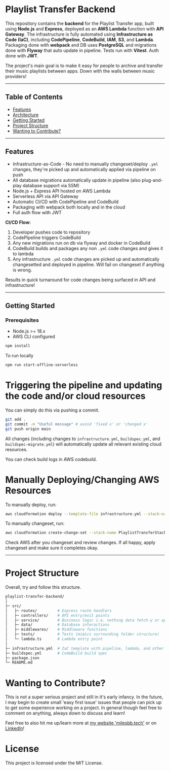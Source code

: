 # Playlist Transfer Backend

This repository contains the **backend** for the Playlist Transfer app, built using **Node.js** and **Express**, deployed as an **AWS Lambda** function with **API Gateway**. The infrastructure is fully automated using **Infrastructure as Code (IaC)**, including **CodePipeline**, **CodeBuild**, **IAM**, **S3**, and **Lambda**. Packaging done with **webpack** and DB uses **PostgreSQL** and migrations done with **Flyway** that auto update in pipeline. Tests run with **Vitest**. Auth done with **JWT**.

The project's main goal is to make it easy for people to archive and transfer their music playlists between apps. Down with the walls between music providers!

---

## Table of Contents

- [Features](#features)
- [Architecture](#architecture)
- [Getting Started](#getting-started)
- [Project Structure](#project-structure)
- [Wanting to Contribute?](#wanting-to-contribute)

---

## Features

- Infrastructure-as-Code - No need to manually changeset/deploy `.yml` changes, they're picked up and automatically applied via pipeline on push
- All database migrations automatically update in pipeline (also plug-and-play database support via SSM)
- Node.js + Express API hosted on AWS Lambda
- Serverless API via API Gateway
- Automatic CI/CD with CodePipeline and CodeBuild
- Packaging with webpack both locally and in the cloud
- Full auth flow with JWT

**CI/CD Flow:**

1. Developer pushes code to repository
2. CodePipeline triggers CodeBuild
3. Any new migrations run on db via flyway and docker in CodeBuild
4. CodeBuild builds and packages any non `.yml` code changes and gives it to lambda
5. Any infrastructure `.yml` code changes are picked up and automatically changesetted and deployed in pipeline. Will fail on changeset if anything is wrong.

Results in quick turnaround for code changes being surfaced in API and infrastructure!

---

## Getting Started

### Prerequisites

- Node.js >= 18.x
- AWS CLI configured

```bash
npm install
```

To run locally

```bash
npm run start-offline-serverless
```

# Triggering the pipeline and updating the code and/or cloud resources

You can simply do this via pushing a commit.

```bash
git add .
git commit -m "Useful message" # avoid 'fixed x' or 'changed x'
git push origin main
```

All changes (including changes to `infrastructure.yml`, `buildspec.yml`, and `buildspec-migrate.yml`) will automatically update all relevant existing cloud resources.

You can check build logs in AWS codebuild.

# Manually Deploying/Changing AWS Resources

To manually deploy, run:

```bash
aws cloudformation deploy --template-file infrastructure.yml --stack-name PlaylistTransferStack --capabilities CAPABILITY_IAM CAPABILITY_NAMED_IAM --region eu-west-2
```

To manually changeset, run:

```bash
aws cloudformation create-change-set --stack-name PlaylistTransferStack --change-set-name {ADD NAME} --template-body file://infrastructure.yml --capabilities CAPABILITY_IAM CAPABILITY_NAMED_IAM --region eu-west-2
```

Check AWS after you changeset and review changes. If all happy, apply changeset and make sure it completes okay.

---

# Project Structure

Overall, try and follow this structure.

```bash
playlist-transfer-backend/
│
├─ src/
│   ├─ routes/         # Express route handlers
│   ├─ controllers/    # API entry/exit points
│   ├─ service/        # Business logic i.e. nothing data fetch-y or api-touchy
│   ├─ data/           # Database interactions
│   ├─ middlewares/    # Middleware functions
│   ├─ tests/          # Tests (mimics surrounding folder structure)
│   └─ lambda.ts       # Lambda entry point
│
├─ infrastructure.yml  # IaC template with pipeline, lambda, and other resources
├─ buildspec.yml       # CodeBuild build spec
├─ package.json
└─ README.md
```

# Wanting to Contribute?

This is not a super serious project and still in it's early infancy. In the future, I may begin to create small 'easy first issue' issues that people can pick up to get some experience working on a project. In general though feel free to comment on anything, always down to discuss and learn!

Feel free to also hit me up/learn more at [my website 'milesbb.tech'](https://milesbb.tech) or on [LinkedIn](https://www.linkedin.com/in/milesbaileybraendgaard/)!

# License

This project is licensed under the MIT License.
